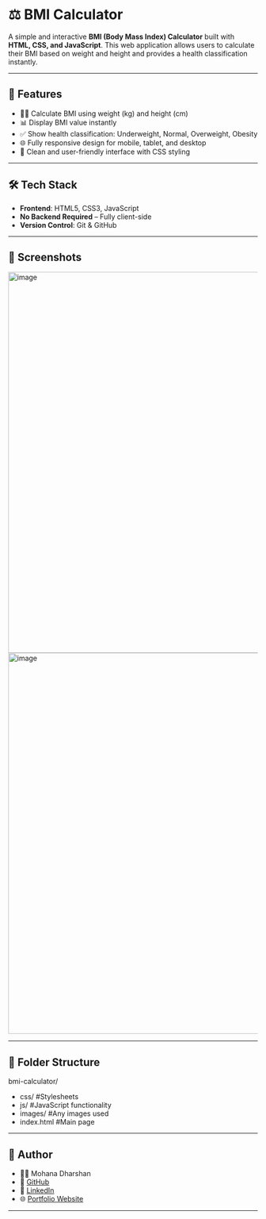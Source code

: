 # ⚖️ BMI Calculator

A simple and interactive **BMI (Body Mass Index) Calculator** built with **HTML, CSS, and JavaScript**. This web application allows users to calculate their BMI based on weight and height and provides a health classification instantly.

---

## 🚀 Features

- 🏋️‍♂️ Calculate BMI using weight (kg) and height (cm)  
- 📊 Display BMI value instantly  
- ✅ Show health classification: Underweight, Normal, Overweight, Obesity  
- 🌐 Fully responsive design for mobile, tablet, and desktop  
- 🎨 Clean and user-friendly interface with CSS styling  

---

## 🛠️ Tech Stack

- **Frontend**: HTML5, CSS3, JavaScript  
- **No Backend Required** – Fully client-side  
- **Version Control**: Git & GitHub  

---

## 📸 Screenshots

<img width="1366" height="768" alt="image" src="https://github.com/user-attachments/assets/67a2f414-4c96-49c9-b9b6-5ea13e4e4778" />
<img width="1366" height="768" alt="image" src="https://github.com/user-attachments/assets/e07428b6-f401-4a19-a0b5-b0680343b03f" />

---

## 📂 Folder Structure

bmi-calculator/
- css/ #Stylesheets
- js/ #JavaScript functionality
- images/ #Any images used
- index.html #Main page

---

## 🤝 Author

- 👨‍💻 Mohana Dharshan
- 🐙 [GitHub](https://github.com/MDharshan27)
- 💼 [LinkedIn](https://www.linkedin.com/in/mdharshan)
- 🌐 [Portfolio Website](https://mdharshan27.github.io/Protfolio/)

---



